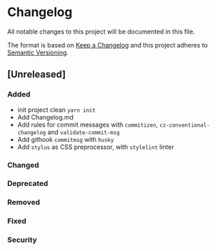 # Changelog

All notable changes to this project will be documented in this file.

The format is based on [Keep a Changelog](http://keepachangelog.com/) and this project adheres to [Semantic Versioning](http://semver.org/).

<!--
SAMPLE

Copy the code below and change accordingly to create a new entry.

## [0.0.0](../../compare/0.0.0...0.0.0) - YYYY-MM-DD

### Added
### Changed
### Removed
### Fixed
### Deprecated
### Security

-->

## [Unreleased]

### Added
- init project clean `yarn init`
- Add Changelog.md
- Add rules for commit messages with `commitizen`, `cz-conventional-changelog` and  `validate-commit-msg`
- Add githook `commitmsg` with `husky`
- Add `stylus` as CSS preprocessor, with `stylelint` linter

### Changed
### Deprecated
### Removed
### Fixed
### Security